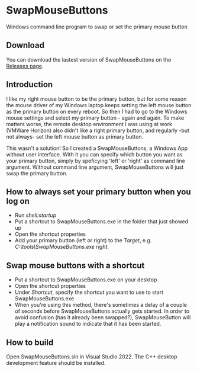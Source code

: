 # SwapMouseButtons
Windows command line program to swap or set the primary mouse button

## Download
You can download the lastest version of SwapMouseButtons on the [Releases page](https://github.com/egonl/SwapMouseButtons/releases).

## Introduction
I like my right mouse button to be the primary button, but for some reason the mouse driver of my Windows laptop keeps setting the left mouse button as the primary button on every reboot. So then I had to go to the Windows mouse settings and select my primary button - again and again. To make matters worse, the remote desktop environment I was using at work (VMWare Horizon) also didn't like a right primary button, and regularly -but not always- set the left mouse button as primary button.

This wasn't a solution! So I created a SwapMouseButtons, a Windows App without user interface. With it you can specify which button you want as your primary button, simply by speficying 'left' or 'right' as command line argument. Without command line argument, SwapMouseButtons will just swap the primary button. 

## How to always set your primary button when you log on
- Run *shell:startup*
- Put a shortcut to SwapMouseButtons.exe in the folder that just showed up
- Open the shortcut properties
- Add your primary button (left or right) to the *Target*, e.g. *C:\tools\SwapMouseButtons.exe right*.

## Swap mouse buttons with a shortcut
- Put a shortcut to SwapMouseButtons.exe on your desktop
- Open the shortcut properties
- Under *Shortcut*, specify the shortcut you want to use to start SwapMouseButtons.exe
- When you're using this method, there's sometimes a delay of a couple of seconds before SwapMouseButtons actually gets started. In order to avoid confusion (has it already been swapped?), SwapMouseButton will play a notification sound to indicate that it has been started.

## How to build
Open SwapMouseButtons.sln in Visual Studio 2022. The C++ desktop development feature should be installed.

